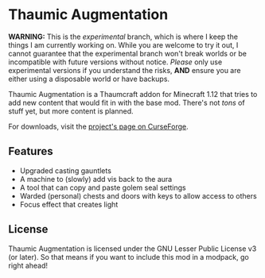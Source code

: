 Thaumic Augmentation
======
**WARNING:** This is the *experimental* branch, which is where I keep the things I am currently working on. While you are welcome to try it out, I cannot guarantee that the experimental branch won't break worlds or be incompatible with future versions without notice. *Please* only use experimental versions if you understand the risks, **AND** ensure you are either using a disposable world or have backups.

Thaumic Augmentation is a Thaumcraft addon for Minecraft 1.12 that tries to add new content that would fit in with the base mod. There's not *tons* of stuff yet, but more content is planned.

For downloads, visit the [project's page on CurseForge](https://minecraft.curseforge.com/projects/thaumic-augmentation).

Features
------
* Upgraded casting gauntlets
* A machine to (slowly) add vis back to the aura
* A tool that can copy and paste golem seal settings
* Warded (personal) chests and doors with keys to allow access to others
* Focus effect that creates light

License
---
Thaumic Augmentation is licensed under the GNU Lesser Public License v3 (or later). So that means if you want to include this mod in a modpack, go right ahead!
